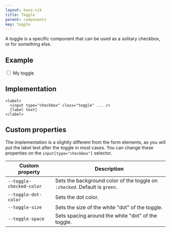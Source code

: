 ```yaml
---
layout: base.njk
title: Toggle
parent: components
key: toggle
---
```


A toggle is a specific component that can be used as a solitary
checkbox, or for something else.

## Example

<form>
  <label>
    <input type="checkbox" class=toggle />
    My toggle
  </label>
</form>

## Implementation

```
<label>
  <input type="checkbox" class="toggle" ... />
  [label text]
</label>
```

## Custom properties

The implementation is a slightly different from the form elements,
as you will put the label text after the toggle in most cases. You can change these properties on the `input[type="checkbox"]` selector.

<div>
  <table>
    <thead>
      <tr>
        <th>Custom property</th>
        <th>Description</th>
      </tr>
    </thead>
    <tbody>
      <tr>
        <td><code>--toggle-checked-color</code></td>
        <td>
          Sets the background color of the toggle on
          <code>:checked</code>. Default is <code>green</code>.
        </td>
      </tr>
      <tr>
        <td><code>--toggle-dot-color</code></td>
        <td>
          Sets the dot color.
        </td>
      </tr>
      <tr>
        <td><code>--toggle-size</code></td>
        <td>
          Sets the size of the white "dot" of the toggle.
        </td>
      </tr>
      <tr>
        <td><code>--toggle-space</code></td>
        <td>
          Sets spacing around the white "dot" of the toggle.
        </td>
      </tr>
    </tbody>
  </table>
</div>
